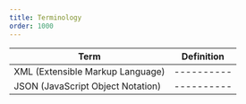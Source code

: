 ```yaml
---
title: Terminology
order: 1000
---
```


| Term | Definition |
| ---- | ---------- |
| XML (Extensible Markup Language) | ---------- |
| JSON (JavaScript Object Notation) | ---------- |

